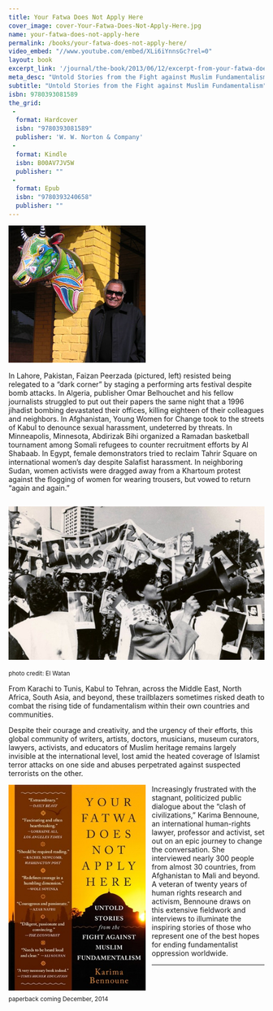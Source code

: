 ```yaml
---
title: Your Fatwa Does Not Apply Here
cover_image: cover-Your-Fatwa-Does-Not-Apply-Here.jpg
name: your-fatwa-does-not-apply-here
permalink: /books/your-fatwa-does-not-apply-here/
video_embed: "//www.youtube.com/embed/XLi6iYnnsGc?rel=0"
layout: book
excerpt_link: '/journal/the-book/2013/06/12/excerpt-from-your-fatwa-does-not-apply-here/'
meta_desc: "Untold Stories from the Fight against Muslim Fundamentalism"
subtitle: "Untold Stories from the Fight against Muslim Fundamentalism"
isbn: 9780393081589
the_grid:
 - 
  format: Hardcover
  isbn: "9780393081589"
  publisher: 'W. W. Norton & Company'
 - 
  format: Kindle
  isbn: B00AV7JV5W
  publisher: ""
 - 
  format: Epub
  isbn: "9780393240658"
  publisher: ""
---
```


![The late great Pakistani arts promoter and producer Faizan Peerzada. December 2010. Lahore](/assets/img/PICT0077_wr-270px.jpg)

In Lahore, Pakistan, Faizan Peerzada (pictured, left) resisted being relegated to a “dark corner” by staging a performing arts festival despite bomb attacks. In Algeria, publisher Omar Belhouchet and his fellow journalists struggled to put out their papers the same night that a 1996 jihadist bombing devastated their offices, killing eighteen of their colleagues and neighbors. In Afghanistan, Young Women for Change took to the streets of Kabul to denounce sexual harassment, undeterred by threats. In Minneapolis, Minnesota, Abdirizak Bihi organized a Ramadan basketball tournament among Somali refugees to counter recruitment efforts by Al Shabaab. In Egypt, female demonstrators tried to reclaim Tahrir Square on international women’s day despite Salafist harassment.  In neighboring Sudan, women activists were dragged away from a Khartoum protest against the flogging of women for wearing trousers, but vowed to return “again and again.”

<span class="caption" style="width:690px;">
  <img src="/assets/img/rassemblement_22_03_1994_lg.jpg" style="margin:14px 0; " class="image-shadow">
  <br>
  <small>photo credit: El Watan</small> 
</span>

From Karachi to Tunis, Kabul to Tehran, across the Middle East, North Africa, South Asia, and beyond, these trailblazers sometimes risked death to combat the rising tide of fundamentalism within their own countries and communities.

Despite their courage and creativity, and the urgency of their efforts, this global community of writers, artists, doctors, musicians, museum curators, lawyers, activists, and educators of Muslim heritage remains largely invisible at the international level, lost amid the heated coverage of Islamist terror attacks on one side and abuses perpetrated against suspected terrorists on the other.

<span class="caption" style="width:270px;float:left;margin-right:12px;">
  <img src="/assets/img/cover_your-fatwa-does-not-apply-here_pb_978-0-393-35025-8-s.jpg" style="margin-bottom: 4px; " class="image-shadow">
  <br>
  <small>paperback coming December, 2014</small> 
</span>

Increasingly frustrated with the stagnant, politicized public dialogue about the “clash of civilizations,” Karima Bennoune, an international human-rights lawyer, professor and activist, set out on an epic journey to change the conversation. She interviewed nearly 300 people from almost 30 countries, from Afghanistan to Mali and beyond. A veteran of twenty years of human rights research and activism, Bennoune draws on this extensive fieldwork and interviews to illuminate the inspiring stories of those who represent one of the best hopes for ending fundamentalist oppression worldwide.

---


